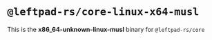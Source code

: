 # `@leftpad-rs/core-linux-x64-musl`

This is the **x86_64-unknown-linux-musl** binary for `@leftpad-rs/core`
